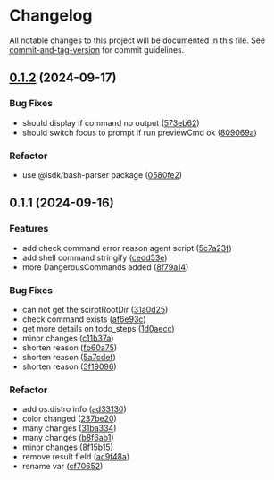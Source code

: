 # Changelog

All notable changes to this project will be documented in this file. See [commit-and-tag-version](https://github.com/absolute-version/commit-and-tag-version) for commit guidelines.

## [0.1.2](https://github.com/offline-ai/ai-shell.js/compare/v0.1.1...v0.1.2) (2024-09-17)


### Bug Fixes

* should display <EMPTY> if command no output ([573eb62](https://github.com/offline-ai/ai-shell.js/commit/573eb625ce1904ca8844e2e11bfcc07a98686856))
* should switch focus to prompt if run previewCmd ok ([809069a](https://github.com/offline-ai/ai-shell.js/commit/809069ae670d3905de079428cb45bc6f8770100a))


### Refactor

* use @isdk/bash-parser package ([0580fe2](https://github.com/offline-ai/ai-shell.js/commit/0580fe2755a013623cc1b1469c6a3a728226a7fc))

## 0.1.1 (2024-09-16)


### Features

* add check command error reason agent script ([5c7a23f](https://github.com/offline-ai/ai-shell.js/commit/5c7a23f0fba8907e722b84824d97d00eeaf109ec))
* add shell command stringify ([cedd53e](https://github.com/offline-ai/ai-shell.js/commit/cedd53ebc4a52dcfdbc9eb99b6fb1ba533b78dae))
* more DangerousCommands added ([8f79a14](https://github.com/offline-ai/ai-shell.js/commit/8f79a14055fefc8401f93470561a87147462a7d2))


### Bug Fixes

* can not get the scirptRootDir ([31a0d25](https://github.com/offline-ai/ai-shell.js/commit/31a0d2594461f6a5fc08b2f5657543f6f9f8cb4a))
* check command exists ([af6e93c](https://github.com/offline-ai/ai-shell.js/commit/af6e93ccec170b1359bc4c2071fb8ffa4d853c02))
* get more details on todo_steps ([1d0aecc](https://github.com/offline-ai/ai-shell.js/commit/1d0aeccdb6fb1fed2275c40171db747ad4c63b5b))
* minor changes ([c11b37a](https://github.com/offline-ai/ai-shell.js/commit/c11b37af3de58162e52ace8de9db3966497ea030))
* shorten reason ([fb60a75](https://github.com/offline-ai/ai-shell.js/commit/fb60a7561e6f22ffa9f6691b4fe0650c00defbe7))
* shorten reason ([5a7cdef](https://github.com/offline-ai/ai-shell.js/commit/5a7cdefac81994c337c2b2d302fdc2050e84a990))
* shorten reason ([3f19096](https://github.com/offline-ai/ai-shell.js/commit/3f19096141ecdf2e502e2438a1ea0f297c87fa1d))


### Refactor

* add os.distro info ([ad33130](https://github.com/offline-ai/ai-shell.js/commit/ad33130d5bf92fbbe582c40dbd514a3b8f05e2bc))
* color changed ([237be20](https://github.com/offline-ai/ai-shell.js/commit/237be20c864d26a722c7898e38e9449bd1f72dfa))
* many changes ([31ba334](https://github.com/offline-ai/ai-shell.js/commit/31ba3346e6f798a3de56271f56e4e137721e62a4))
* many changes ([b8f6ab1](https://github.com/offline-ai/ai-shell.js/commit/b8f6ab1fe2fbab335bd5d0ba2847a38c61d781a8))
* minor changes ([8f15b15](https://github.com/offline-ai/ai-shell.js/commit/8f15b15dd6ba1a5b472c6da409ca2f2dbf2d3be0))
* remove result field ([ac9f48a](https://github.com/offline-ai/ai-shell.js/commit/ac9f48a95392edbbb6d56a97c859c728aa09eb18))
* rename var ([cf70652](https://github.com/offline-ai/ai-shell.js/commit/cf70652b1879cbdbc0f31637d5b12bad4b500b52))
